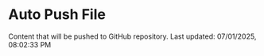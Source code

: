 # Auto Push File

Content that will be pushed to GitHub repository.
Last updated: 07/01/2025, 08:02:33 PM